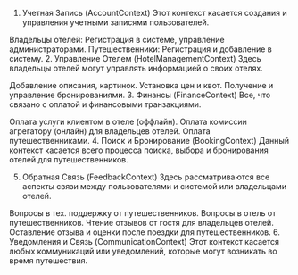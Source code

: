1. Учетная Запись (AccountContext)
Этот контекст касается создания и управления учетными записями пользователей.

Владельцы отелей: Регистрация в системе, управление администраторами.
Путешественники: Регистрация и добавление в систему.
2. Управление Отелем (HotelManagementContext)
Здесь владельцы отелей могут управлять информацией о своих отелях.

Добавление описания, картинок.
Установка цен и квот.
Получение и управление бронированиями.
3. Финансы (FinanceContext)
Все, что связано с оплатой и финансовыми транзакциями.

Оплата услуги клиентом в отеле (оффлайн).
Оплата комиссии агрегатору (онлайн) для владельцев отелей.
Оплата путешественниками.
4. Поиск и Бронирование (BookingContext)
Данный контекст касается всего процесса поиска, выбора и бронирования отелей для путешественников.

5. Обратная Связь (FeedbackContext)
Здесь рассматриваются все аспекты связи между пользователями и системой или владельцами отелей.

Вопросы в тех. поддержку от путешественников.
Вопросы в отель от путешественников.
Чтение отзывов от гостя для владельцев отелей.
Оставление отзыва и оценки после поездки для путешественников.
6. Уведомления и Связь (CommunicationContext)
Этот контекст касается любых коммуникаций или уведомлений, которые могут возникать во время путешествия.